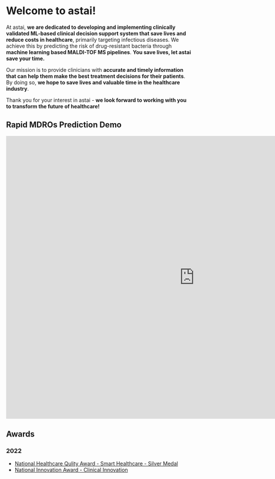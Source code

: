 
# Welcome to astai!  

At astai, **we are dedicated to developing and implementing clinically validated ML-based clinical decision support system that save lives and reduce costs in healthcare**, primarily targeting infectious diseases. We achieve this by predicting the risk of drug-resistant bacteria through **machine learning based MALDI-TOF MS pipelines**. **You save lives, let astai save your time.**

Our mission is to provide clinicians with **accurate and timely information that can help them make the best treatment decisions for their patients**. By doing so, **we hope to save lives and valuable time in the healthcare industry**. 

Thank you for your interest in astai - **we look forward to working with you to transform the future of healthcare!**



## Rapid MDROs Prediction Demo 

<iframe 
        width="1024" 
        height="768" 
        src="https://www.youtube-nocookie.com/embed/1Tmy6keTMm0" 
        title="YouTube video player" 
        frameborder="0" 
        allow="accelerometer; autoplay; encrypted-media" 
        allowfullscreen
>
</iframe>


## Awards
### 2022
- [National Healthcare Qulity Award - Smart Healthcare - Silver Medal](http://hqic.jct.org.tw/Default.aspx)  
- [National Innovation Award - Clinical Innovation](https://innoaward.taiwan-healthcare.org/award_detail.php?REFDOCTYPID=0mge2rck644mcfl0&num=1&typeId=0nimiz4bw6272nt9&REFDOCID=0rn6mh6qrcgfy0nq)  



## 
